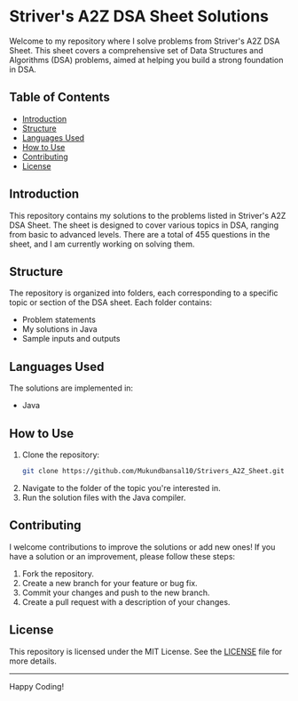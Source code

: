 # Striver's A2Z DSA Sheet Solutions

Welcome to my repository where I solve problems from Striver's A2Z DSA Sheet. This sheet covers a comprehensive set of Data Structures and Algorithms (DSA) problems, aimed at helping you build a strong foundation in DSA.

## Table of Contents

- [Introduction](#introduction)
- [Structure](#structure)
- [Languages Used](#languages-used)
- [How to Use](#how-to-use)
- [Contributing](#contributing)
- [License](#license)

## Introduction

This repository contains my solutions to the problems listed in Striver's A2Z DSA Sheet. The sheet is designed to cover various topics in DSA, ranging from basic to advanced levels. There are a total of 455 questions in the sheet, and I am currently working on solving them.

## Structure

The repository is organized into folders, each corresponding to a specific topic or section of the DSA sheet. Each folder contains:

- Problem statements
- My solutions in Java
- Sample inputs and outputs

## Languages Used

The solutions are implemented in:

- Java

## How to Use

1. Clone the repository:
   ```bash
   git clone https://github.com/Mukundbansal10/Strivers_A2Z_Sheet.git
   ```
2. Navigate to the folder of the topic you're interested in.
3. Run the solution files with the Java compiler.

## Contributing

I welcome contributions to improve the solutions or add new ones! If you have a solution or an improvement, please follow these steps:

1. Fork the repository.
2. Create a new branch for your feature or bug fix.
3. Commit your changes and push to the new branch.
4. Create a pull request with a description of your changes.

## License

This repository is licensed under the MIT License. See the [LICENSE](LICENSE) file for more details.

---

Happy Coding!
